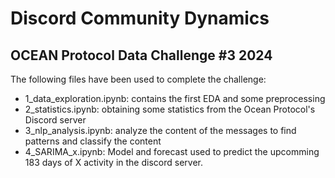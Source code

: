 # Discord Community Dynamics

## OCEAN Protocol Data Challenge #3 2024

The following files have been used to complete the challenge:
- 1_data_exploration.ipynb: contains the first EDA and some preprocessing
- 2_statistics.ipynb: obtaining some statistics from the Ocean Protocol's Discord server
- 3_nlp_analysis.ipynb: analyze the content of the messages to find patterns and classify the content
- 4_SARIMA_x.ipynb: Model and forecast used to predict the upcomming 183 days of X activity in the discord server.
